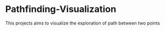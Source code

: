 # Pathfinding-Visualization
This projects aims to visualize the exploration of path between two points

